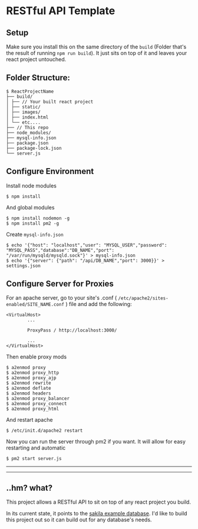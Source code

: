 <!-- Just desperately trying to get APIs to work.

This actually works (!!!), but you need to configure apache a bit.

https://www.digitalocean.com/community/tutorials/how-to-use-apache-http-server-as-reverse-proxy-using-mod_proxy-extension

In `/etc/apache2/sites-enabled/CONF-FILE.conf`, add in `ProxyPass / http://localhost:3000/`

Then enable proxy mods with `a2enmod`. Enable these mods: `proxy proxy_ajp proxy_http rewrite deflate headers proxy_balancer proxy_connect proxy_html`

I'm also using pm2 on the server to manage the node script. As git user: `pm2 start SCRIPT_NAME`
---

I think this is going to be designed on top of any built react app. Just need to change how to start the app up.
-->

# RESTful API Template

## Setup

Make sure you install this on the same directory of the `build` (Folder that's the result of running `npm run build`). It just sits on top of it and leaves your react project untouched.

## Folder Structure:

    $ ReactProjectName
    ├── build/
    │ ├── // Your built react project
    │ ├── static/
    │ ├── images/
    │ ├── index.html
    │ └── etc....
    ├── // This repo
    ├── node_modules/
    ├── mysql-info.json
    ├── package.json
    ├── package-lock.json
    └── server.js

## Configure Environment

Install node modules

    $ npm install

And global modules

    $ npm install nodemon -g
    $ npm install pm2 -g

Create `mysql-info.json`

    $ echo '{"host": "localhost","user": "MYSQL_USER","password": "MYSQL_PASS","database":"DB_NAME","port": "/var/run/mysqld/mysqld.sock"}' > mysql-info.json
    $ echo '{"server": {"path": "/api/DB_NAME","port": 3000}}' > settings.json

## Configure Server for Proxies

For an apache server, go to your site's .conf ( `/etc/apache2/sites-enabled/SITE_NAME.conf` ) file and add the following:

    <VirtualHost>
            ...

            ProxyPass / http://localhost:3000/

            ...
    </VirtualHost>

Then enable proxy mods

    $ a2enmod proxy
    $ a2enmod proxy_http
    $ a2enmod proxy_ajp
    $ a2enmod rewrite
    $ a2enmod deflate
    $ a2enmod headers
    $ a2enmod proxy_balancer
    $ a2enmod proxy_connect
    $ a2enmod proxy_html

And restart apache

    $ /etc/init.d/apache2 restart

Now you can run the server through pm2 if you want. It will allow for easy restarting and automatic

    $ pm2 start server.js

---

---

## ..hm? what?

This project allows a RESTful API to sit on top of any react project you build.

In its current state, it points to the [sakila example database](https://dev.mysql.com/doc/sakila/en/). I'd like to build this project out so it can build out for any database's needs.
